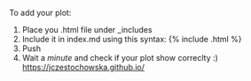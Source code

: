 
To add your plot:

1. Place you .html file under _includes
2. Include it in index.md using this syntax: 
	{% include <MY AWESOME FILENAME>.html %}
3. Push
4. Wait a *minute* and check if your plot show correclty :) https://jczestochowska.github.io/
